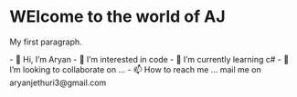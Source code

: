 <!DOCTYPE html>
<html>
<head>
<title>A.J</title>
</head>
<body>

<h1>WElcome to the world of AJ</h1>
<p>My first paragraph.</p>

</body>
</html>
- 👋 Hi, I’m Aryan
- 👀 I’m interested in code
- 🌱 I’m currently learning c#
- 💞️ I’m looking to collaborate on ...
- 📫 How to reach me ... mail me on aryanjethuri3@gmail.com

<!---
aryan5-0/aryan5-0 is a ✨ special ✨ repository because its `README.md` (this file) appears on your GitHub profile.
You can click the Preview link to take a look at your changes.
--->
